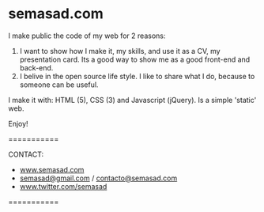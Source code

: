semasad.com
===========

I make public the code of my web for 2 reasons:

1) I want to show how I make it, my skills, and use it as a CV, my presentation card. Its a good way to show me as a good front-end and back-end.
2) I belive in the open source life style. I like to share what I do, because to someone can be useful.

I make it with: HTML (5), CSS (3) and Javascript (jQuery). Is a simple 'static' web.

Enjoy!

===========

CONTACT:

- www.semasad.com
- semasad@gmail.com / contacto@semasad.com
- www.twitter.com/semasad

===========
